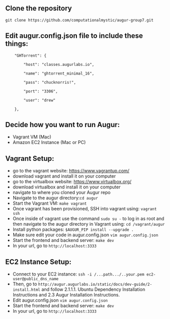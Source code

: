 ## Clone the repository
```
git clone https://github.com/computationalmystic/augur-group7.git
```
## Edit augur.config.json file to include these things:
```
    "GHTorrent": {

        "host": "classes.augurlabs.io",

        "name": "ghtorrent_minimal_16",

        "pass": "chucknorris!",

        "port": "3306",

        "user": "drew"

    },
```

## Decide how you want to run Augur:
* Vagrant VM (Mac)
* Amazon EC2 Instance (Mac or PC)

## Vagrant Setup:
* go to the vagrant website: https://www.vagrantup.com/
* download vagrant and install it on your computer
* go to the virtualbox website: https://www.virtualbox.org/
* download virtualbox and install it on your computer
* navigate to where you cloned your Augur repo
* Navigate to the augur directory:```cd augur```
* Start the Vagrant VM: ```make vagrant```
* Once vagrant has been provisioned, SSH into vagrant using: ```vagrant ssh```
* Once inside of vagrant use the command ```sudo su -``` to log in as root and then navigate to the augur directory in Vagrant using: ```cd /vagrant/augur```
* Install python packages: ```$AUGUR_PIP install --upgrade .```
* Make sure edit your code in augur.config.json ```vim augur.config.json```
* Start the frontend and backend server: ```make dev```
* In your url, go to ```http://localhost:3333```

## EC2 Instance Setup:
* Connect to your EC2 instance: ``` ssh -i /...path.../..your.pem ec2-user@public_dns_name ```
* Then, go to ``` http://augur.augurlabs.io/static/docs/dev-guide/2-install.html ```
  and follow 2.1.1.1. Ubuntu Dependency Installation Instructions and 2.3 Augur Installation Instructions.
* Edit augur.config.json ```vim augur.config.json```
* Start the frontend and backend server: ```make dev```
* In your url, go to ```http://localhost:3333```

